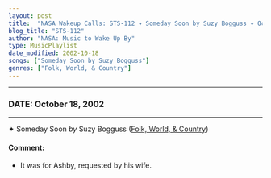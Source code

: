 ```yaml
---
layout: post
title:  "NASA Wakeup Calls: STS-112 ✦ Someday Soon by Suzy Bogguss ✦ October 18, 2002"
blog_title: "STS-112"
author: "NASA: Music to Wake Up By"
type: MusicPlaylist
date_modified: 2002-10-18
songs: ["Someday Soon by Suzy Bogguss"]
genres: ["Folk, World, & Country"]
---
```


----
### DATE: October 18, 2002
----
✦ Someday Soon *by* Suzy Bogguss ([Folk, World, & Country](https://www.discogs.com/genre/Folk%2C%20World%2C%20%26%20Country)) <a target="blank_" href="https://www.discogs.com/Suzy-Bogguss-Someday-Soon/release/4905620">
    <i class="fas fa-compact-disc"
       title="Discogs entry for this song"
       alt="Discogs entry for this song"
       style="font-size: 1.1em;"></i></a>
    

#### Comment:
* It was for Ashby, requested by his wife.



<br/>
<center>
	<a target="_blank"
	   href="https://twitter.com/intent/tweet?hashtags=Space,NASA,Playlist,NASAWakeupCalls,SpaceProgram&text=🚀 {{ page.author}}, {{ page.title }}. {{ site.url }}{{ page.url }}&via=nasawakeupcalls"><i class="fab fa-twitter" title="Tweet this page" alt="Tweet this page" style="font-size: 1.3em;"></i></a>
	&nbsp; 	<i class="fas fa-user-astronaut" style="font-size: 1.5em;"></i> &nbsp;
    <a id="custom_amazon_link"
       type="amzn" search="#"
       category="popular music">
    <i class="fab fa-amazon" style="font-size: 1.3em;"></i></a>
</center>

<!-- Randomly resolve an individual entry from a song array -->
<script src="/assets/javascript/seedrandom.min.js"></script>
<script>
  var wake_me_up = ["Someday Soon by Suzy Bogguss"];
  var prng = new Math.seedrandom();
  function randomSong() {
    song = wake_me_up[Math.floor(Math.random() * wake_me_up.length)];
    var amazon_link = document.getElementById("custom_amazon_link");
    amazon_link.setAttribute("search", song);
  }
  window.onload = randomSong();
</script>
